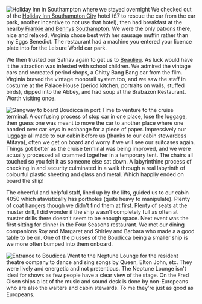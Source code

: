 ![Holiday Inn in Southampton where we stayed overnight](soton_hi.JPG)
We checked out of the [Holiday Inn Southampton City](https://www.ihg.com/holidayinn/hotels/gb/en/southampton/soahp/hoteldetail) hotel (&pound;7 to rescue the car from the car park,
another incentive to not use that hotel), then had breakfast at the nearby
[Frankie and Bennys Southampton](https://www.frankieandbennys.com/restaurant/frankie-bennys-southampton).
We were the only patrons there, nice and relaxed, Virginia chose best with her
sausage muffin rather than my Eggs Benedict. The restaurant had a machine you entered your licence plate into for
the Leisure World car park.

We then trusted our Satnav again to get us to [Beaulieu](https://www.beaulieu.co.uk/).
As luck would have it the attraction was infested with school children. We admired
the vintage cars and recreated period shops, a Chitty Bang Bang car from the film.
Virginia braved the vintage monorail system too, and we saw the staff in costume at the
Palace House (period kitchen, portraits on walls, stuffed birds), dipped into the
Abbey, and had soup at the Brabazon Restaurant. Worth visiting once.

![Gangway to board Boudicca in port](boud_gangway.JPG)
Time to venture to the cruise terminal. A confusing process of stop car in one place,
lose the luggage, then guess one was meant to move the car to another place where one handed over
car keys in exchange for a piece of paper. Impressively our luggage all made to our cabin
before us (thanks to our cabin stewardess Atitaya), often we get on board and worry if
we will see our suitcases again. Things got better as the cruise terminal was being
improved, and we were actually processed all crammed together in a temporary tent.
The chairs all touched so you felt it as someone else sat down. A labyrinthine process
of checking in and security culminated in a walk through a real labyrinth of
colourful plastic sheeting and glass and metal. Which happily ended on board the ship!

The cheerful and helpful staff, lined up by the lifts, guided us to our cabin 4050 which
atavistically has portholes (quite heavy to manipulate). Plenty of coat hangers though we
didn't find them at first. Plenty of seats at the muster drill, I did wonder if
the ship wasn't completely full as often at muster drills there doesn't seem to be
enough space. Next event was the first sitting for dinner in the Four Seasons
restaurant.  We met our dining companions Roy and Margaret and Shirley and Barbara
who made a a good table to be on. One of the plusses of the Boudicca being a smaller ship is
we more often bumped into them onboard.

![Entrance to Boudicca](boud_entry.JPG)
Went to the Neptune Lounge for the resident theatre company to dance and sing
songs by Queen, Elton John, etc.  They were lively and energetic and not pretentious. The
Neptune Lounge isn't ideal for shows as few people have a clear view of the stage.
On the Fred Olsen ships a lot of the music and sound desk is done by non-Europeans
who are also the waiters and cabin stewards. To me they're just as good as Europeans.
